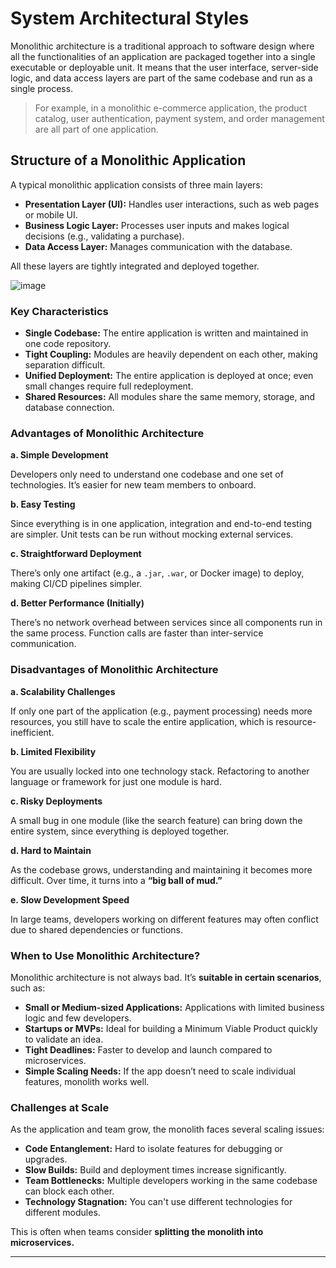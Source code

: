 # System Architectural Styles

Monolithic architecture is a traditional approach to software design where all the functionalities of an application are packaged together into a single executable or deployable unit. It means that the user interface, server-side logic, and data access layers are part of the same codebase and run as a single process.

> For example, in a monolithic e-commerce application, the product catalog, user authentication, payment system, and order management are all part of one application.


## Structure of a Monolithic Application

A typical monolithic application consists of three main layers:

* **Presentation Layer (UI):** Handles user interactions, such as web pages or mobile UI.
* **Business Logic Layer:** Processes user inputs and makes logical decisions (e.g., validating a purchase).
* **Data Access Layer:** Manages communication with the database.

All these layers are tightly integrated and deployed together.

![image](https://github.com/user-attachments/assets/4c91dda3-316e-4116-86d6-8c454ed91639)


### Key Characteristics

* **Single Codebase:** The entire application is written and maintained in one code repository.
* **Tight Coupling:** Modules are heavily dependent on each other, making separation difficult.
* **Unified Deployment:** The entire application is deployed at once; even small changes require full redeployment.
* **Shared Resources:** All modules share the same memory, storage, and database connection.


### Advantages of Monolithic Architecture

**a. Simple Development**

Developers only need to understand one codebase and one set of technologies. It’s easier for new team members to onboard.

**b. Easy Testing**

Since everything is in one application, integration and end-to-end testing are simpler. Unit tests can be run without mocking external services.

**c. Straightforward Deployment**

There’s only one artifact (e.g., a `.jar`, `.war`, or Docker image) to deploy, making CI/CD pipelines simpler.

**d. Better Performance (Initially)**

There’s no network overhead between services since all components run in the same process. Function calls are faster than inter-service communication.

### Disadvantages of Monolithic Architecture

**a. Scalability Challenges**

If only one part of the application (e.g., payment processing) needs more resources, you still have to scale the entire application, which is resource-inefficient.

**b. Limited Flexibility**

You are usually locked into one technology stack. Refactoring to another language or framework for just one module is hard.

**c. Risky Deployments**

A small bug in one module (like the search feature) can bring down the entire system, since everything is deployed together.

**d. Hard to Maintain**

As the codebase grows, understanding and maintaining it becomes more difficult. Over time, it turns into a **“big ball of mud.”**

**e. Slow Development Speed**

In large teams, developers working on different features may often conflict due to shared dependencies or functions.


### When to Use Monolithic Architecture?

Monolithic architecture is not always bad. It’s **suitable in certain scenarios**, such as:

* **Small or Medium-sized Applications:** Applications with limited business logic and few developers.
* **Startups or MVPs:** Ideal for building a Minimum Viable Product quickly to validate an idea.
* **Tight Deadlines:** Faster to develop and launch compared to microservices.
* **Simple Scaling Needs:** If the app doesn’t need to scale individual features, monolith works well.

### Challenges at Scale

As the application and team grow, the monolith faces several scaling issues:

* **Code Entanglement:** Hard to isolate features for debugging or upgrades.
* **Slow Builds:** Build and deployment times increase significantly.
* **Team Bottlenecks:** Multiple developers working in the same codebase can block each other.
* **Technology Stagnation:** You can't use different technologies for different modules.

This is often when teams consider **splitting the monolith into microservices.**

---


